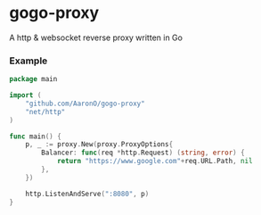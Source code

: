 gogo-proxy
==========

A http &amp; websocket reverse proxy written in Go


### Example

```go
package main

import (
    "github.com/AaronO/gogo-proxy"
    "net/http"
)

func main() {
    p, _ := proxy.New(proxy.ProxyOptions{
        Balancer: func(req *http.Request) (string, error) {
            return "https://www.google.com"+req.URL.Path, nil
        },
    })

    http.ListenAndServe(":8080", p)
}
```

